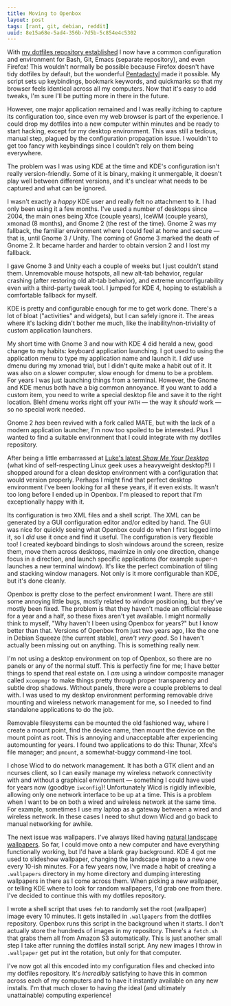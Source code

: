 ```yaml
---
title: Moving to Openbox
layout: post
tags: [rant, git, debian, reddit]
uuid: 8e15a68e-5ad4-356b-7d5b-5c854e4c5302
---
```


With [my dotfiles repository established](/blog/2012/06/23/) I now
have a common configuration and environment for Bash, Git, Emacs
(separate repository), and even Firefox! This wouldn't normally be
possible because Firefox doesn't have tidy dotfiles by default, but
the wonderful [Pentadactyl](/blog/2009/04/03/) made it possible. My
script sets up keybindings, bookmark keywords, and quickmarks so that
my browser feels identical across all my computers. Now that it's easy
to add tweaks, I'm sure I'll be putting more in there in the future.

However, one major application remained and I was really itching to
capture its configuration too, since even my web browser is part of
the experience. I could drop my dotfiles into a new computer within
minutes and be ready to start hacking, except for my desktop
environment. This was still a tedious, manual step, plagued by the
configuration propagation issue. I wouldn't to get too fancy with
keybindings since I couldn't rely on them being everywhere.

The problem was I was using KDE at the time and KDE's configuration
isn't really version-friendly. Some of it is binary, making it
unmergable, it doesn't play well between different versions, and it's
unclear what needs to be captured and what can be ignored.

I wasn't exactly a *happy* KDE user and really felt no attachment to
it. I had only been using it a few months. I've used a number of
desktops since 2004, the main ones being Xfce (couple years), IceWM
(couple years), xmonad (8 months), and Gnome 2 (the rest of the
time). Gnome 2 was my fallback, the familiar environment where I could
feel at home and secure — that is, until Gnome 3 / Unity. The coming
of Gnome 3 marked the death of Gnome 2. It became harder and harder to
obtain version 2 and I lost my fallback.

I gave Gnome 3 and Unity each a couple of weeks but I just couldn't
stand them. Unremovable mouse hotspots, all new alt-tab behavior,
regular crashing (after restoring old alt-tab behavior), and extreme
unconfigurability even with a third-party tweak tool. I jumped for KDE
4, hoping to establish a comfortable fallback for myself.

KDE is pretty and configurable enough for me to get work done. There's
a lot of bloat ("activities" and widgets), but I can safely ignore
it. The areas where it's lacking didn't bother me much, like the
inability/non-triviality of custom application launchers.

My short time with Gnome 3 and now with KDE 4 did herald a new, good
change to my habits: keyboard application launching. I got used to
using the application menu to type my application name and launch
it. I *did* use dmenu during my xmonad trial, but I didn't quite make
a habit out of it. It was also on a slower computer, slow enough for
dmenu to be a problem. For years I was just launching things from a
terminal. However, the Gnome and KDE menus both have a big common
annoyance. If you want to add a custom item, you need to write a
special desktop file and save it to the right location. Bleh! dmenu
works right off your `PATH` — the way it *should* work — so no
special work needed.

Gnome 2 *has* been revived with a fork called MATE, but with the lack
of a modern application launcher, I'm now too spoiled to be
interested. Plus I wanted to find a suitable environment that I could
integrate with my dotfiles repository.

After being a little embarrassed at
[Luke's latest *Show Me Your Desktop*](http://www.terminally-incoherent.com/blog/2012/05/18/show-me-your-desktop-4/)
(what kind of self-respecting Linux geek uses a heavyweight desktop?!)
I shopped around for a clean desktop environment with a configuration
that would version properly. Perhaps I might find that perfect desktop
environment I've been looking for all these years, if it even
exists. It wasn't too long before I ended up in Openbox. I'm pleased
to report that I'm exceptionally happy with it.

Its configuration is two XML files and a shell script. The XML can be
generated by a GUI configuration editor and/or edited by hand. The GUI
was nice for quickly seeing what Openbox could do when I first logged
into it, so I *did* use it once and find it useful. The configuration
is very flexible too! I created keyboard bindings to slosh windows
around the screen, resize them, move them across desktops, maximize in
only one direction, change focus in a direction, and launch specific
applications (for example super-n launches a new terminal
window). It's like the perfect combination of tiling and stacking
window managers. Not only is it more configurable than KDE, but it's
done cleanly.

Openbox is pretty close to the perfect environment I want. There are
still some annoying little bugs, mostly related to window positioning,
but they've mostly been fixed. The problem is that they haven't made
an official release for a year and a half, so these fixes aren't yet
available. I might normally think to myself, "Why haven't I been using
Openbox for years?" but I know better than that. Versions of Openbox
from just two years ago, like the one in Debian Squeeze (the current
stable), *aren't very good*. So I haven't actually been missing out on
anything. This is something really new.

I'm not using a desktop environment on top of Openbox, so there are no
panels or any of the normal stuff. This is perfectly fine for me; I
have better things to spend that real estate on. I *am* using a window
composite manager called `xcompmgr` to make things pretty through
proper transparency and subtle drop shadows. Without panels, there
were a couple problems to deal with. I was used to my desktop
environment performing removable drive mounting and wireless network
management for me, so I needed to find standalone applications to do
the job.

Removable filesystems can be mounted the old fashioned way, where I
create a mount point, find the device name, then mount the device on
the mount point as root. This is annoying and unacceptable after
experiencing automounting for years. I found two applications to do
this: Thunar, Xfce's file manager; and `pmount`, a somewhat-buggy
command-line tool.

I chose Wicd to do network management. It has both a GTK client and an
ncurses client, so I can easily manage my wireless network
connectivity with and without a graphical environment — something I
could have used for years now (goodbye `iwconfig`)! Unfortunately Wicd
is rigidly inflexible, allowing only one network interface to be up at
a time. This is a problem when I want to be on both a wired and
wireless network at the same time. For example, sometimes I use my
laptop as a gateway between a wired and wireless network. In these
cases I need to shut down Wicd and go back to manual networking for
awhile.

The next issue was wallpapers. I've always liked having
[natural landscape wallpapers](http://reddit.com/r/EarthPorn). So far,
I could move onto a new computer and have everything functionally
working, but I'd have a blank gray background. KDE 4 got me used to
slideshow wallpaper, changing the landscape image to a new one every
10-ish minutes. For a few years now, I've made a habit of creating a
`.wallpapers` directory in my home directory and dumping interesting
wallpapers in there as I come across them. When picking a new
wallpaper, or telling KDE where to look for random wallpapers, I'd
grab one from there. I've decided to continue this with my dotfiles
repository.

I wrote a shell script that uses `feh` to randomly set the root
(wallpaper) image every 10 minutes. It gets installed in `.wallpapers`
from the dotfiles repository. Openbox runs this script in the
background when it starts. I don't actually store the hundreds of
images in my repository. There's a `fetch.sh` that grabs them all from
Amazon S3 automatically. This is just another small step I take after
running the dotfiles install script. Any new images I throw in
`.wallpaper` get put int the rotation, but only for that computer.

I've now got all this encoded into my configuration files and checked
into my dotfiles repository. It's *incredibly* satisfying to have this
in common across each of my computers and to have it instantly
available on any new installs. I'm that much closer to having *the*
ideal (and ultimately unattainable) computing experience!
